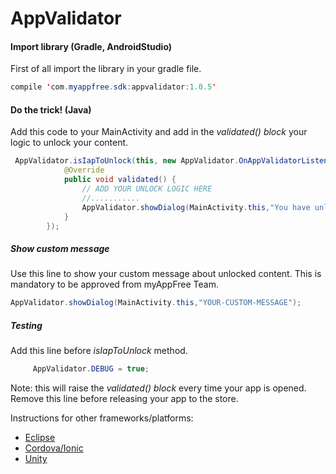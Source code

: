 # AppValidator

#### Import library (Gradle, AndroidStudio)

First of all import the library in your gradle file.
```java
compile 'com.myappfree.sdk:appvalidator:1.0.5'
```

#### Do the trick! (Java)

Add this code to your MainActivity and add in the *validated() block* your logic to unlock your content.
```java
 AppValidator.isIapToUnlock(this, new AppValidator.OnAppValidatorListener() {
            @Override
            public void validated() {
                // ADD YOUR UNLOCK LOGIC HERE
                //...........
                AppValidator.showDialog(MainActivity.this,"You have unlocked a special content for free by using myAppFree");
            }
        });
```
##### Show custom message
Use this line to show your custom message about unlocked content. This is mandatory to be approved from myAppFree Team.
```java
AppValidator.showDialog(MainActivity.this,"YOUR-CUSTOM-MESSAGE");
```
##### Testing
Add this line before *isIapToUnlock* method.

```java
     AppValidator.DEBUG = true;
```

Note: this will raise the *validated() block* every time your app is opened. Remove this line before releasing your app to the store.

Instructions for other frameworks/platforms:
- [Eclipse](./eclipse/README.md)
- [Cordova/Ionic](./cordova/README.md)
- [Unity](./unity/README.md)